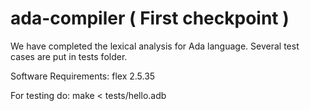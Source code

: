 ada-compiler ( First checkpoint )
=================================

We have completed the lexical analysis for Ada language.
Several test cases are put in tests folder.

Software Requirements:
flex 2.5.35

For testing do:
make < tests/hello.adb
